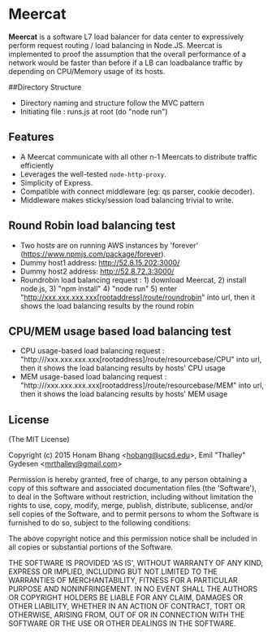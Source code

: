 # Meercat

**Meercat** is a software L7 load balancer for data center to expressively perform request
routing / load balancing in Node.JS.  Meercat is implemented to proof the assumption that the overall performance of a network would be faster than before if a LB can loadbalance traffic by depending on CPU/Memory usage of its hosts.

##Directory Structure
- Directory naming and structure follow the MVC pattern 
- Initiating file : runs.js at root (do "node run")

## Features
- A Meercat communicate with all other n-1 Meercats to distribute traffic efficiently  
- Leverages the well-tested `node-http-proxy`.
- Simplicity of Express.
- Compatible with connect middleware (eg: qs parser, cookie decoder).
- Middleware makes sticky/session load balancing trivial to write.

## Round Robin load balancing test
- Two hosts are on running AWS instances by 'forever' (https://www.npmjs.com/package/forever).
- Dummy host1 address: http://52.8.15.202:3000/
- Dummy host2 address: http://52.8.72.3:3000/
- Roundrobin load balancing request : 1) download Meercat, 2) install node.js, 3) "npm install" 4) "node run" 5) enter "http://xxx.xxx.xxx.xxx[rootaddress]/route/roundrobin" into url, then it shows the load balancing results by the round robin

## CPU/MEM usage based load balancing test
- CPU usage-based load balancing request : "http:///xxx.xxx.xxx.xxx[rootaddress]/route/resourcebase/CPU" into url, then it shows the load balancing results by hosts' CPU usage
- MEM usage-based load balancing request : "http:///xxx.xxx.xxx.xxx[rootaddress]/route/resourcebase/MEM" into url, then it shows the load balancing results by hosts' MEM usage



## License 

(The MIT License)

Copyright (c) 2015 Honam Bhang &lt;hobang@ucsd.edu&gt;, Emil "Thalley" Gydesen &lt;mrthalley@gmail.com&gt;

Permission is hereby granted, free of charge, to any person obtaining
a copy of this software and associated documentation files (the
'Software'), to deal in the Software without restriction, including
without limitation the rights to use, copy, modify, merge, publish,
distribute, sublicense, and/or sell copies of the Software, and to
permit persons to whom the Software is furnished to do so, subject to
the following conditions:

The above copyright notice and this permission notice shall be
included in all copies or substantial portions of the Software.

THE SOFTWARE IS PROVIDED 'AS IS', WITHOUT WARRANTY OF ANY KIND,
EXPRESS OR IMPLIED, INCLUDING BUT NOT LIMITED TO THE WARRANTIES OF
MERCHANTABILITY, FITNESS FOR A PARTICULAR PURPOSE AND NONINFRINGEMENT.
IN NO EVENT SHALL THE AUTHORS OR COPYRIGHT HOLDERS BE LIABLE FOR ANY
CLAIM, DAMAGES OR OTHER LIABILITY, WHETHER IN AN ACTION OF CONTRACT,
TORT OR OTHERWISE, ARISING FROM, OUT OF OR IN CONNECTION WITH THE
SOFTWARE OR THE USE OR OTHER DEALINGS IN THE SOFTWARE.
